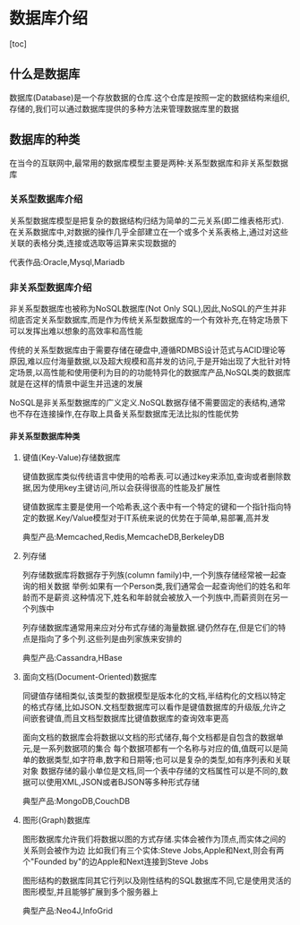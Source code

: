 # 数据库介绍

[toc]

## 什么是数据库

数据库(Database)是一个存放数据的仓库.这个仓库是按照一定的数据结构来组织,存储的,我们可以通过数据库提供的多种方法来管理数据库里的数据

## 数据库的种类

在当今的互联网中,最常用的数据库模型主要是两种:关系型数据库和非关系型数据库

### 关系型数据库介绍

关系型数据库模型是把复杂的数据结构归结为简单的二元关系(即二维表格形式).在关系数据库中,对数据的操作几乎全部建立在一个或多个关系表格上,通过对这些关联的表格分类,连接或选取等运算来实现数据的

代表作品:Oracle,Mysql,Mariadb

### 非关系型数据库介绍

非关系型数据库也被称为NoSQL数据库(Not Only SQL),因此,NoSQL的产生并非彻底否定关系型数据库,而是作为传统关系型数据库的一个有效补充,在特定场景下可以发挥出难以想象的高效率和高性能

传统的关系型数据库由于需要存储在硬盘中,遵循RDMBS设计范式与ACID理论等原因,难以应付海量数据,以及超大规模和高并发的访问,于是开始出现了大批针对特定场景,以高性能和使用便利为目的的功能特异化的数据库产品,NoSQL类的数据库就是在这样的情景中诞生并迅速的发展

NoSQL是非关系型数据库的广义定义.NoSQL数据存储不需要固定的表结构,通常也不存在连接操作,在存取上具备关系型数据库无法比拟的性能优势

#### 非关系型数据库种类

1. 键值(Key-Value)存储数据库

    键值数据库类似传统语言中使用的哈希表.可以通过key来添加,查询或者删除数据,因为使用key主键访问,所以会获得很高的性能及扩展性

    键值数据库主要是使用一个哈希表,这个表中有一个特定的键和一个指针指向特定的数据.Key/Value模型对于IT系统来说的优势在于简单,易部署,高并发

    典型产品:Memcached,Redis,MemcacheDB,BerkeleyDB

2. 列存储

    列存储数据库将数据存于列族(column family)中,一个列族存储经常被一起查询的相关数据
    举例:如果有一个Person类,我们通常会一起查询他们的姓名和年龄而不是薪资.这种情况下,姓名和年龄就会被放入一个列族中,而薪资则在另一个列族中

    列存储数据库通常用来应对分布式存储的海量数据.键仍然存在,但是它们的特点是指向了多个列.这些列是由列家族来安排的

    典型产品:Cassandra,HBase

3. 面向文档(Document-Oriented)数据库

    同键值存储相类似,该类型的数据模型是版本化的文档,半结构化的文档以特定的格式存储,比如JSON.文档型数据库可以看作是键值数据库的升级版,允许之间嵌套键值,而且文档型数据库比键值数据库的查询效率更高

    面向文档的数据库会将数据以文档的形式储存,每个文档都是自包含的数据单元,是一系列数据项的集合
    每个数据项都有一个名称与对应的值,值既可以是简单的数据类型,如字符串,数字和日期等;也可以是复杂的类型,如有序列表和关联对象
    数据存储的最小单位是文档,同一个表中存储的文档属性可以是不同的,数据可以使用XML,JSON或者BJSON等多种形式存储

    典型产品:MongoDB,CouchDB

4. 图形(Graph)数据库

    图形数据库允许我们将数据以图的方式存储.实体会被作为顶点,而实体之间的关系则会被作为边
    比如我们有三个实体:Steve Jobs,Apple和Next,则会有两个"Founded by"的边Apple和Next连接到Steve Jobs

    图形结构的数据库同其它行列以及刚性结构的SQL数据库不同,它是使用灵活的图形模型,并且能够扩展到多个服务器上

    典型产品:Neo4J,InfoGrid